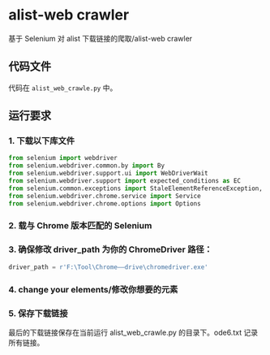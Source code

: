 # alist-web crawler

基于 Selenium 对 alist 下载链接的爬取/alist-web crawler

## 代码文件
代码在 `alist_web_crawle.py` 中。

## 运行要求

### 1. 下载以下库文件

```python
from selenium import webdriver
from selenium.webdriver.common.by import By
from selenium.webdriver.support.ui import WebDriverWait
from selenium.webdriver.support import expected_conditions as EC
from selenium.common.exceptions import StaleElementReferenceException, TimeoutException, NoSuchElementException
from selenium.webdriver.chrome.service import Service
from selenium.webdriver.chrome.options import Options
```
### 2. 载与 Chrome 版本匹配的 Selenium

### 3. 确保修改 driver_path 为你的 ChromeDriver 路径：

```python
driver_path = r'F:\Tool\Chrome——drive\chromedriver.exe'
```

### 4. change your elements/修改你想要的元素

### 5. 保存下载链接
最后的下载链接保存在当前运行 alist_web_crawle.py 的目录下。ode6.txt 记录所有链接。



